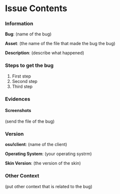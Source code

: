 # Issue Contents

### Information

**Bug**: (name of the bug)

**Asset**: (the name of the file that made the bug the bug)

**Description**: (describe what happened)

### Steps to get the bug

1. First step
2. Second step
3. Third step

### Evidences

#### Screenshots

(send the file of the bug)

### Version

**osu!client**: (name of the client) 

**Operating System**: (your operating systrm) 

**Skin Version**: (the version of the skin) 

### Other Context

(put other context that is related to the bug) 
